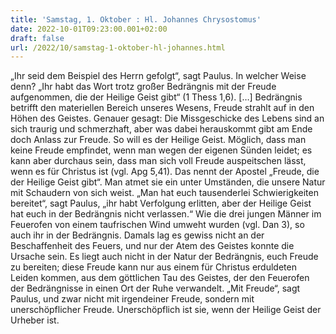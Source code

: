 ```yaml
---
title: 'Samstag, 1. Oktober : Hl. Johannes Chrysostomus'
date: 2022-10-01T09:23:00.001+02:00
draft: false
url: /2022/10/samstag-1-oktober-hl-johannes.html
---
```


„Ihr seid dem Beispiel des Herrn gefolgt“, sagt Paulus. In welcher Weise denn? „Ihr habt das Wort trotz großer Bedrängnis mit der Freude aufgenommen, die der Heilige Geist gibt“ (1 Thess 1,6). \[…\] Bedrängnis betrifft den materiellen Bereich unseres Wesens, Freude strahlt auf in den Höhen des Geistes. Genauer gesagt: Die Missgeschicke des Lebens sind an sich traurig und schmerzhaft, aber was dabei herauskommt gibt am Ende doch Anlass zur Freude. So will es der Heilige Geist. Möglich, dass man keine Freude empfindet, wenn man wegen der eigenen Sünden leidet; es kann aber durchaus sein, dass man sich voll Freude auspeitschen lässt, wenn es für Christus ist (vgl. Apg 5,41). Das nennt der Apostel „Freude, die der Heilige Geist gibt“. Man atmet sie ein unter Umständen, die unsere Natur mit Schaudern von sich weist. „Man hat euch tausenderlei Schwierigkeiten bereitet“, sagt Paulus, „ihr habt Verfolgung erlitten, aber der Heilige Geist hat euch in der Bedrängnis nicht verlassen.“ Wie die drei jungen Männer im Feuerofen von einem taufrischen Wind umweht wurden (vgl. Dan 3), so auch ihr in der Bedrängnis. Damals lag es gewiss nicht an der Beschaffenheit des Feuers, und nur der Atem des Geistes konnte die Ursache sein. Es liegt auch nicht in der Natur der Bedrängnis, euch Freude zu bereiten; diese Freude kann nur aus einem für Christus erduldeten Leiden kommen, aus dem göttlichen Tau des Geistes, der den Feuerofen der Bedrängnisse in einen Ort der Ruhe verwandelt. „Mit Freude“, sagt Paulus, und zwar nicht mit irgendeiner Freude, sondern mit unerschöpflicher Freude. Unerschöpflich ist sie, wenn der Heilige Geist der Urheber ist.